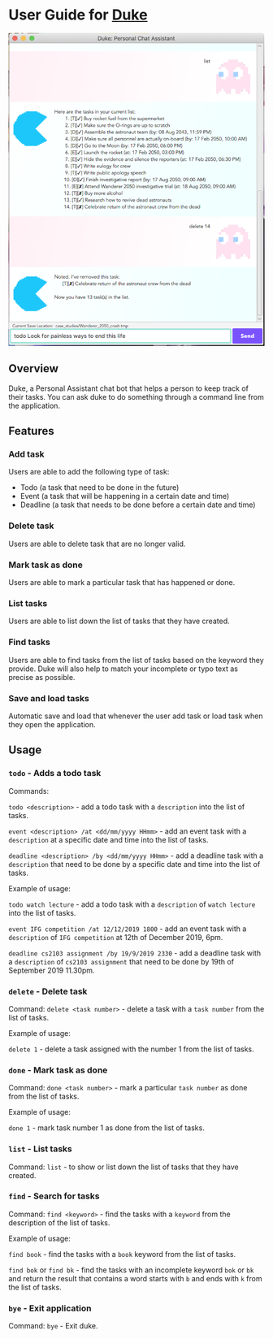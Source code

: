 # User Guide for [Duke](https://github.com/victorvic54/duke)
![Duke](Ui.png)

## Overview
Duke, a Personal Assistant chat bot that helps a person to keep 
track of their tasks. You can ask duke to do something through a command line from the application.

## Features 
### Add task
Users are able to add the following type of task:
- Todo (a task that need to be done in the future)
- Event (a task that will be happening in a certain date and time)
- Deadline (a task that needs to be done before a certain date and time)

### Delete task
Users are able to delete task that are no longer valid.

### Mark task as done
Users are able to mark a particular task that has happened or done.

### List tasks
Users are able to list down the list of tasks that they have created.

### Find tasks
Users are able to find tasks from the list of tasks based on the keyword they provide.
Duke will also help to match your incomplete or typo text as precise as possible.

### Save and load tasks
Automatic save and load that whenever the user add task or load task when they open the application.

## Usage

### `todo` - Adds a todo task
Commands: 

`todo <description>` - add a todo task with a `description` into the list of tasks.

`event <description> /at <dd/mm/yyyy HHmm>` - add an event task with a `description` at a specific date and time into the list of tasks.

`deadline <description> /by <dd/mm/yyyy HHmm>` - add a deadline task with a `description` that need to be done by a specific date and time into the list of tasks.

Example of usage:

`todo watch lecture` - add a todo task with a `description` of `watch lecture` into the list of tasks.

`event IFG competition /at 12/12/2019 1800` - add an event task with a `description` of `IFG competition` at 12th of December 2019, 6pm.

`deadline cs2103 assignment /by 19/9/2019 2330` - add a deadline task with a `description` of `cs2103 assignment` that need to be done by 19th of September 2019 11.30pm.

### `delete` - Delete task

Command:
`delete <task number>` - delete a task with a `task number` from the list of tasks.

Example of usage:

`delete 1` - delete a task assigned with the number 1 from the list of tasks.

### `done` - Mark task as done
Command:
`done <task number>` - mark a particular `task number` as done from the list of tasks.

Example of usage:

`done 1` - mark task number 1 as done from the list of tasks.

### `list` - List tasks
Command: `list` - to show or list down the list of tasks that they have created.

### `find` - Search for tasks
Command: `find <keyword>` - find the tasks with a `keyword` from the description of the list of tasks.

Example of usage:

`find book` - find the tasks with a `book` keyword from the list of tasks.

`find bok` or `find bk`  - find the tasks with an incomplete keyword `bok` or `bk` and return the 
result that contains a word starts with `b` and ends with `k` from the list of tasks.

### `bye` - Exit application
Command:
`bye` - Exit duke.